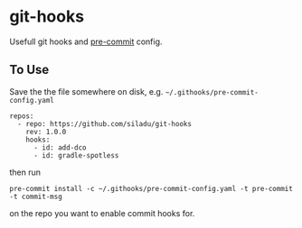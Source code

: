 # git-hooks
Usefull git hooks and [pre-commit](https://pre-commit.com) config.

## To Use

Save the the file somewhere on disk, e.g. `~/.githooks/pre-commit-config.yaml`

```
repos:
  - repo: https://github.com/siladu/git-hooks
    rev: 1.0.0 
    hooks:
      - id: add-dco
      - id: gradle-spotless
```

then run 
```
pre-commit install -c ~/.githooks/pre-commit-config.yaml -t pre-commit -t commit-msg
```
on the repo you want to enable commit hooks for.
